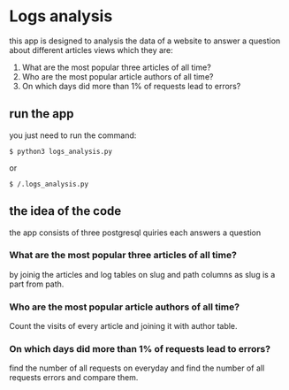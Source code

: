 # Logs analysis
this app is designed to analysis the data of a website to answer a question about
different articles views which they are:
1. What are the most popular three articles of all time?
2. Who are the most popular article authors of all time?
3. On which days did more than 1% of requests lead to errors?

## run the app
you just need to run the command:
```
$ python3 logs_analysis.py
```
or
```
$ /.logs_analysis.py
```

## the idea of the code
the app consists of three postgresql quiries each answers a question

### What are the most popular three articles of all time?
by joinig the articles and log tables on slug and path columns as slug is a part from path.

### Who are the most popular article authors of all time?
Count the visits of every article and joining it with author table.

### On which days did more than 1% of requests lead to errors?
find the number of all requests on everyday and find the number of all requests errors and 
compare them.